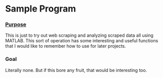 # Sample Program

  ### <ins> Purpose </ins>
This is just to try out web scraping and analyzing scraped data all using MATLAB.
This sort of operation has some interesting and useful functions that I would like
to remember how to use for later projects.

### Goal
Literally none. But if this bore any fruit, that would be interesting too.
